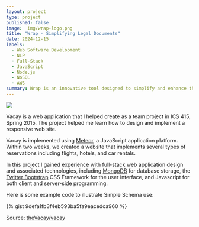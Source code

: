 ```yaml
---
layout: project
type: project
published: false
image:  img/wrap-logo.png
title: "Wrap - Simplifying Legal Documents"
date: 2024-12-15
labels:
  - Web Software Development
  - NLP
  - Full-Stack
  - JavaScript
  - Node.js
  - NoSQL
  - AWS
summary: Wrap is an innovative tool designed to simplify and enhance the understanding and organization of legal documents for internet users by providing a user-friendly interface that seamlessly integrates into browsing. It offers features such as summarization, section labeling, risk assessment, a jargon dictionary, and a document library to encourage users to evaluate online risks effectively. This solution aims to transform how users interact with online legal documents, ensuring informed consent and legal safety with ease.
---
```


<img class="img-fluid" src="../img/vacay/vacay-home-page.png">

Vacay is a web application that I helped create as a team project in ICS 415, Spring 2015. The project helped me learn how to design and implement a responsive web site.

Vacay is implemented using [Meteor](http://meteor.com), a JavaScript application platform. Within two weeks, we created a website that implements several types of reservations including flights, hotels, and car rentals.

In this project I gained experience with full-stack web application design and associated technologies, including [MongoDB](http://mongodb.com) for database storage, the [Twitter Bootstrap](http://getbootstrap.com/) CSS Framework for the user interface, and Javascript for both client and server-side programming. 

Here is some example code to illustrate Simple Schema use:

{% gist 9defa1fb3f4eb593ba5fa9eacedca960 %}
 
Source: <a href="https://github.com/theVacay/vacay">theVacay/vacay</a>
